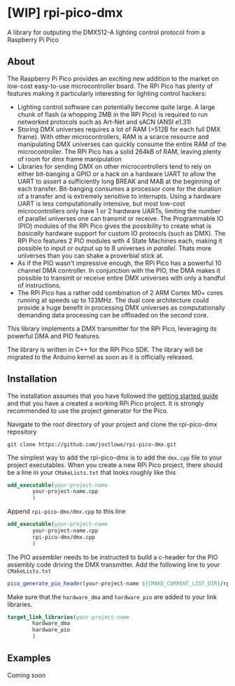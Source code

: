 # [WIP] rpi-pico-dmx
A library for outputing the DMX512-A lighting control protocol from a Raspberry Pi Pico

## About

The Raspberry Pi Pico provides an exciting new addition to the market on low-cost easy-to-use microcontroller board. The RPi Pico has plenty of features making it particularly interesting for lighting control hackers:

* Lighting control software can potentially become quite large. A large chunk of flash (a whopping 2MB in the RPi Pico) is required to run networked protocols such as Art-Net and sACN (ANSI e1.31)
* Storing DMX universes requires a lot of RAM (>512B for each full DMX frame). With other microcontrollers, RAM is a scarce resource and manipulating DMX universes can quickly consume the entire RAM of the microcontroller. The RPi Pico has a solid 264kB of RAM, leaving plenty of room for dmx frame manipulation
* Libraries for sending DMX on other microcontrollers tend to rely on either bit-banging a GPIO or a hack on a hardware UART to allow the UART to assert a sufficiently long BREAK and MAB at the beginning of each transfer. Bit-banging consumes a processor core for the duration of a transfer and is extremely sensitive to interrupts. Using a hardware UART is less computationally intensive, but most low-cost microcontrollers only have 1 or 2 hardware UARTs, limiting the number of parallel universes one can transmit or receive. The Programmable IO (PIO) modules of the RPi Pico gives the possibility to create what is _basically_ hardware support for custom IO protocols (such as DMX). The RPi Pico features 2 PIO modules with 4 State Machines each, making it possible to input or output up to 8 universes _in parallel_. Thats more universes than you can shake a proverbial stick at.
* As if the PIO wasn't impressive enough, the RPi Pico has a powerful 10 channel DMA controller. In conjunction with the PIO, the DMA makes it possible to transmit or receive entire DMX universes with only a handful of instructions.
* The RPi Pico has a rather odd combination of 2 ARM Cortex M0+ cores running at speeds up to 133MHz. The dual core architecture could provide a huge benefit in processing DMX universes as computationally demanding data processing can be offloaded on the second core.

This library implements a DMX transmitter for the RPi Pico, leveraging its powerful DMA and PIO features. 

The library is written in C++ for the RPi Pico SDK. The library will be migrated to the Arduino kernel as soon as it is officially released.

## Installation

The installation assumes that you have followed the 
[getting started guide](https://www.raspberrypi.org/documentation/pico/getting-started/) and that you have a created a working RPi Pico project. It is strongly recommended to use the project generator for the Pico.

Navigate to the root directory of your project and clone the rpi-pico-dmx repository 
   
```
git clone https://github.com/jostlowe/rpi-pico-dmx.git
```
The simplest way to add the rpi-pico-dmx is to add the ```dmx.cpp``` file to your project executables. When you create a new RPi Pico project, there should be a line in your ```CMakeLists.txt``` that looks roughly like this

```cmake
add_executable(your-project-name
        your-project-name.cpp
        )
```
Append ```rpi-pico-dmx/dmx.cpp``` to this line
```cmake
add_executable(your-project-name
        your-project-name.cpp
        rpi-pico-dmx/dmx.cpp
        )
```
The PIO assembler needs to be instructed to build a c-header for the PIO assembly code driving the DMX transmitter. Add the following line to your ```CMakeLists.txt```

```cmake
pico_generate_pio_header(your-project-name ${CMAKE_CURRENT_LIST_DIR}/rpi-pico-dmx/dmx.pio)
```

Make sure that the ```hardware_dma``` and ```hardware_pio``` are added to your link libraries.

```cmake
target_link_libraries(your-project-name
        hardware_dma
        hardware_pio
        )
```

## Examples

Coming soon

